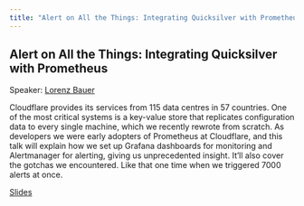 ```yaml
---
title: "Alert on All the Things: Integrating Quicksilver with Prometheus"
---
```


## Alert on All the Things: Integrating Quicksilver with Prometheus

Speaker: [Lorenz Bauer](/2017-munich/speakers/lorenz-bauer/)

Cloudflare provides its services from 115 data centres in 57 countries. One of the most critical systems is a key-value store that replicates configuration data to every single machine, which we recently rewrote from scratch. As developers we were early adopters of Prometheus at Cloudflare, and this talk will explain how we set up Grafana dashboards for monitoring and Alertmanager for alerting, giving us unprecedented insight. It’ll also cover the gotchas we encountered. Like that one time when we triggered 7000 alerts at once.

[Slides](/2017-munich/slides/alert-on-all-the-things-integrating-quicksilver-with-prometheus.pdf)
